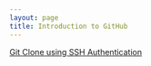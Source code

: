```yaml
---
layout: page
title: Introduction to GitHub
---
```



[Git Clone using SSH Authentication](./sshauthentication)